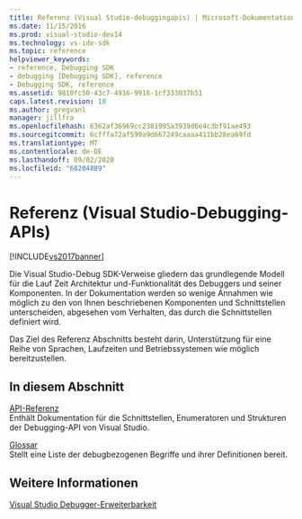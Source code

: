 ```yaml
---
title: Referenz (Visual Studio-debuggingapis) | Microsoft-Dokumentation
ms.date: 11/15/2016
ms.prod: visual-studio-dev14
ms.technology: vs-ide-sdk
ms.topic: reference
helpviewer_keywords:
- reference, Debugging SDK
- debugging [Debugging SDK], reference
- Debugging SDK, reference
ms.assetid: 9810fc50-43c7-4916-9916-1cf333037b51
caps.latest.revision: 10
ms.author: gregvanl
manager: jillfra
ms.openlocfilehash: 6362af36969cc2381995a3939d6e4c3bf91ae493
ms.sourcegitcommit: 6cfffa72af599a9d667249caaaa411bb28ea69fd
ms.translationtype: MT
ms.contentlocale: de-DE
ms.lasthandoff: 09/02/2020
ms.locfileid: "68204889"
---
```

# <a name="reference-visual-studio-debugging-apis"></a>Referenz (Visual Studio-Debugging-APIs)
[!INCLUDE[vs2017banner](../../../includes/vs2017banner.md)]

Die Visual Studio-Debug SDK-Verweise gliedern das grundlegende Modell für die Lauf Zeit Architektur und-Funktionalität des Debuggers und seiner Komponenten. In der Dokumentation werden so wenige Annahmen wie möglich zu den von Ihnen beschriebenen Komponenten und Schnittstellen unterscheiden, abgesehen vom Verhalten, das durch die Schnittstellen definiert wird.  
  
 Das Ziel des Referenz Abschnitts besteht darin, Unterstützung für eine Reihe von Sprachen, Laufzeiten und Betriebssystemen wie möglich bereitzustellen.  
  
## <a name="in-this-section"></a>In diesem Abschnitt  
 [API-Referenz](../../../extensibility/debugger/reference/api-reference-visual-studio-debugging.md)  
 Enthält Dokumentation für die Schnittstellen, Enumeratoren und Strukturen der Debugging-API von Visual Studio.  
  
 [Glossar](../../../extensibility/debugger/reference/visual-studio-debugger-glossary.md)  
 Stellt eine Liste der debugbezogenen Begriffe und ihrer Definitionen bereit.  
  
## <a name="see-also"></a>Weitere Informationen  
 [Visual Studio Debugger-Erweiterbarkeit](../../../extensibility/debugger/visual-studio-debugger-extensibility.md)

